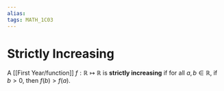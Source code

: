 ```yaml
---
alias:
tags: MATH_1C03
---
```

# Strictly Increasing
A [[First Year/function]] $f : \mathbb{R} \mapsto \mathbb{R}$ is **strictly increasing** if for all $a,b\in\mathbb{R}$, if $b>0$, then $f(b)>f(a)$. 